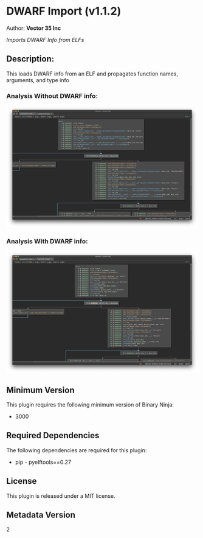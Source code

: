 # DWARF Import (v1.1.2)
Author: **Vector 35 Inc**

_Imports DWARF Info from ELFs_

## Description:

This loads DWARF info from an ELF and propagates function names, arguments, and type info

### Analysis Without DWARF info:
![](./images/standard_analysis.png)

### Analysis With DWARF info:
![](./images/DWARF_applied.png)


## Minimum Version

This plugin requires the following minimum version of Binary Ninja:

* 3000


## Required Dependencies

The following dependencies are required for this plugin:

 * pip - pyelftools==0.27


## License

This plugin is released under a MIT license.
## Metadata Version

2
